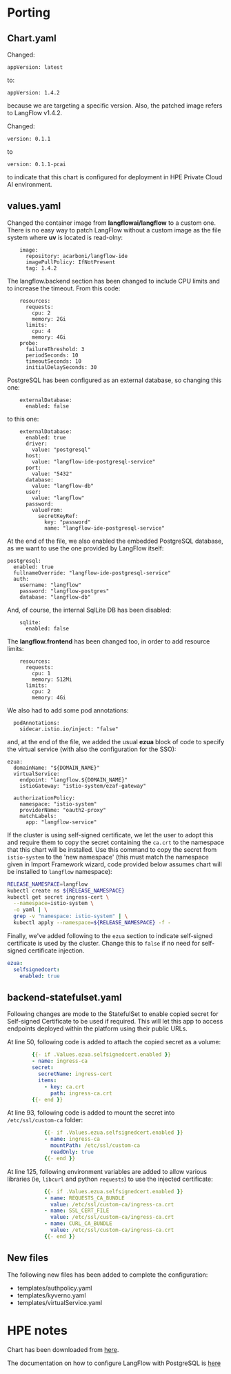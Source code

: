 # Porting

## Chart.yaml

Changed:

```
appVersion: latest
```

to: 

```
appVersion: 1.4.2
```

because we are targeting a specific version. Also, the patched image refers to LangFlow v1.4.2.

Changed:

```
version: 0.1.1
```

to 

```
version: 0.1.1-pcai
```

to indicate that this chart is configured for deployment in HPE Private Cloud AI environment.


## values.yaml

Changed the container image from **langflowai/langflow** to a custom one. There is no easy way to patch LangFlow without a custom image as the file system where **uv** is located is read-olny:

```
    image:
      repository: acarboni/langflow-ide
      imagePullPolicy: IfNotPresent
      tag: 1.4.2
```

The langflow.backend section has been changed to include CPU limits and to increase the timeout. From this code:
```
    resources:
      requests:
        cpu: 2
        memory: 2Gi
      limits:
        cpu: 4
        memory: 4Gi
    probe:
      failureThreshold: 3
      periodSeconds: 10
      timeoutSeconds: 10
      initialDelaySeconds: 30
```

PostgreSQL has been configured as an external database, so changing this one:
```
    externalDatabase:
      enabled: false
```

to this one:
```
    externalDatabase:
      enabled: true
      driver:
        value: "postgresql"
      host:
        value: "langflow-ide-postgresql-service"
      port:
        value: "5432"
      database:
        value: "langflow-db"
      user:
        value: "langflow"
      password:
        valueFrom:
          secretKeyRef:
            key: "password"
            name: "langflow-ide-postgresql-service"
```

At the end of the file, we also enabled the embedded PostgreSQL database, as we want to use the one provided by LangFlow itself:
```
postgresql:
  enabled: true
  fullnameOverride: "langflow-ide-postgresql-service"
  auth:
    username: "langflow"
    password: "langflow-postgres"
    database: "langflow-db"
```

And, of course, the internal SqlLite DB has been disabled:
```
    sqlite:
      enabled: false
```

The **langflow.frontend** has been changed too, in order to add resource limits:
```
    resources:
      requests:
        cpu: 1
        memory: 512Mi
      limits:
        cpu: 2
        memory: 4Gi
```

We also had to add some pod annotations:
```
  podAnnotations:
    sidecar.istio.io/inject: "false"
```

and, at the end of the file, we added the usual **ezua** block of code to specify the virtual service (with also the configuration for the SSO):
```
ezua:
  domainName: "${DOMAIN_NAME}"
  virtualService:
    endpoint: "langflow.${DOMAIN_NAME}"
    istioGateway: "istio-system/ezaf-gateway"

  authorizationPolicy:
    namespace: "istio-system"
    providerName: "oauth2-proxy"
    matchLabels:
      app: "langflow-service"
```

If the cluster is using self-signed certificate, we let the user to adopt this and require them to copy the secret containing the `ca.crt` to the namespace that this chart will be installed. Use this command to copy the secret from `istio-system` to the 'new namespace' (this must match the namespace given in Import Framework wizard, code provided below assumes chart will be installed to `langflow` namespace):

```bash
RELEASE_NAMESPACE=langflow
kubectl create ns ${RELEASE_NAMESPACE}
kubectl get secret ingress-cert \
  --namespace=istio-system \
  -o yaml | \
  grep -v "namespace: istio-system" | \
  kubectl apply --namespace=${RELEASE_NAMESPACE} -f -
```
  <!-- sed "s/namespace: istio-system/namespace: ${RELEASE_NAMESPACE}/" | \ -->

Finally, we've added following to the `ezua` section to indicate self-signed certificate is used by the cluster. Change this to `false` if no need for self-signed certificate injection.

```yaml
ezua:
  selfsignedcert:
    enabled: true
```

## backend-statefulset.yaml

Following changes are mode to the StatefulSet to enable copied secret for Self-signed Certificate to be used if required. This will let this app to access endpoints deployed within the platform using their public URLs.

At line 50, following code is added to attach the copied secret as a volume:

```yaml
        {{- if .Values.ezua.selfsignedcert.enabled }}
        - name: ingress-ca
        secret:
          secretName: ingress-cert
          items:
            - key: ca.crt
              path: ingress-ca.crt
        {{- end }}
```

At line 93, following code is added to mount the secret into `/etc/ssl/custom-ca` folder:

```yaml
            {{- if .Values.ezua.selfsignedcert.enabled }}
            - name: ingress-ca
              mountPath: /etc/ssl/custom-ca
              readOnly: true
            {{- end }}
```

At line 125, following environment variables are added to allow various libraries (ie, `libcurl` and python `requests`) to use the injected certificate:

```yaml
            {{- if .Values.ezua.selfsignedcert.enabled }}
            - name: REQUESTS_CA_BUNDLE
              value: /etc/ssl/custom-ca/ingress-ca.crt
            - name: SSL_CERT_FILE
              value: /etc/ssl/custom-ca/ingress-ca.crt
            - name: CURL_CA_BUNDLE
              value: /etc/ssl/custom-ca/ingress-ca.crt
            {{- end }}
```

## New files

The following new files has been added to complete the configuration:

- templates/authpolicy.yaml
- templates/kyverno.yaml
- templates/virtualService.yaml


# HPE notes

Chart has been downloaded from [here](https://github.com/langflow-ai/langflow-helm-charts/releases/download/langflow-runtime-0.1.1/langflow-runtime-0.1.1.tgz).

The documentation on how to configure LangFlow with PostgreSQL is [here](https://github.com/langflow-ai/langflow-helm-charts/blob/main/examples/langflow-ide/dev-values-postgres.yaml)

